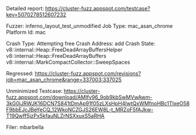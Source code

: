 Detailed report: https://cluster-fuzz.appspot.com/testcase?key=5070278512607232

Fuzzer: inferno_layout_test_unmodified
Job Type: mac_asan_chrome
Platform Id: mac

Crash Type: Attempting free
Crash Address: add
Crash State:
  v8::internal::Heap::FreeDeadArrayBuffersHelper
  v8::internal::Heap::FreeDeadArrayBuffers
  v8::internal::MarkCompactCollector::SweepSpaces
  
Regressed: https://cluster-fuzz.appspot.com/revisions?job=mac_asan_chrome&range=337003:337025

Unminimized Testcase: https://cluster-fuzz.appspot.com/download/AMIfv96_9ob9kbSwMVwAwm-3kG0iJRWJK16DCN7S841tDmAp91f05zLXsHpH4IwtQxWMfnoHBc1TIxeO58F9bbEJcJBeYeCQ_12WkoNCZGJS26EW8L-t_MRZoF5fAJkw-T19Qwff5jzPx5kfauNLZrNSXxuxS5aRHA


Filer: mbarbella